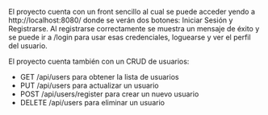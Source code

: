 El proyecto cuenta con un front sencillo al cual se puede acceder yendo a http://localhost:8080/ donde se verán dos botones: Iniciar Sesión y Registrarse. Al registrarse correctamente se muestra un mensaje de éxito y se puede ir a /login para usar esas credenciales, loguearse y ver el perfil del usuario.

El proyecto cuenta también con un CRUD de usuarios:
- GET /api/users para obtener la lista de usuarios
- PUT /api/users para actualizar un usuario
- POST /api/users/register para crear un nuevo usuario
- DELETE /api/users para eliminar un usuario
